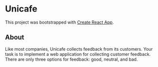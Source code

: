 # Unicafe

This project was bootstrapped with [Create React App](https://github.com/facebook/create-react-app).

## About

Like most companies, Unicafe collects feedback from its customers. Your task is to implement a web application for collecting customer feedback. There are only three options for feedback: good, neutral, and bad.
